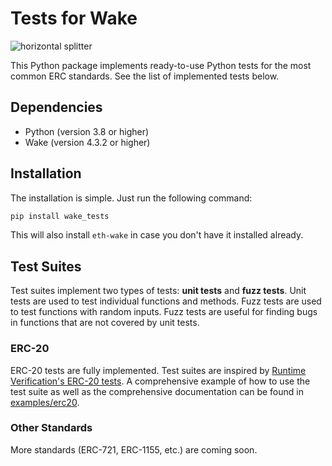 # Tests for Wake

![horizontal splitter](https://github.com/Ackee-Blockchain/wake-detect-action/assets/56036748/ec488c85-2f7f-4433-ae58-3d50698a47de)

This Python package implements ready-to-use Python tests for the most common ERC standards. See the list of implemented tests below.

## Dependencies

- Python (version 3.8 or higher)
- Wake (version 4.3.2 or higher)

## Installation

The installation is simple. Just run the following command:

```bash
pip install wake_tests
```

This will also install `eth-wake` in case you don't have it installed already.

## Test Suites

Test suites implement two types of tests: **unit tests** and **fuzz tests**. Unit tests are used to test individual functions and methods. Fuzz tests are used to test functions with random inputs. Fuzz tests are useful for finding bugs in functions that are not covered by unit tests.

### ERC-20 

ERC-20 tests are fully implemented. Test suites are inspired by [Runtime Verification's ERC-20 tests](https://ercx.runtimeverification.com/whats-being-tested?standard=erc-20). A comprehensive example of how to use the test suite as well as the comprehensive documentation can be found in [examples/erc20](/examples/erc20/).

### Other Standards

More standards (ERC-721, ERC-1155, etc.) are coming soon.

